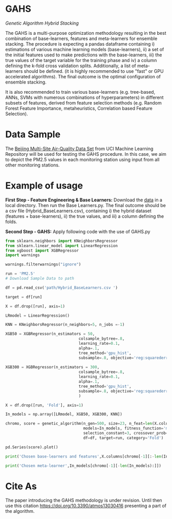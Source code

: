 # GAHS
*Genetic Algorithm Hybrid Stacking*

The GAHS is a multi-purpose optimization methodology resulting in the best combination of base-learners, features and meta-learners for ensemble stacking. The procedure is expecting a pandas dataframe containing i) estimations of various machine learning models (base-learners), ii) a set of the initial features used to make predictions with the base-learners, iii) the true values of the target variable for the training phase and iv) a column defining the k-fold cross validation splits. Additionally, a list of meta-learners should be defined. (it is highly recommended to use "fast" or GPU accelerated algorithms). The final outcome is the optimal configuration of ensemble stacking. 

It is also recommended to train various base-learners (e.g. tree-based, ANNs, SVMs with numerous combinations of hyperparameters) in different subsets of features, derived from feature selection methods (e.g. Random Forest Feature Importance, metaheuristics, Correlation based Feature Selection).

# Data Sample

The [Beijing Multi-Site Air-Quality Data Set](https://archive.ics.uci.edu/ml/datasets/Beijing+Multi-Site+Air-Quality+Data) from UCI Machine Learning Repository will be used for testing the GAHS procedure. In this case, we aim to depict the PM2.5 values in each monitoring station using input from all other monitoring stations.

# Example of usage

**First Step - Feature Engineering & Base Learners:**
Download the [data](https://archive.ics.uci.edu/ml/datasets/Beijing+Multi-Site+Air-Quality+Data) in a local directory. Then run the Base Learners.py. The final outcome should be a csv file (Hybrid_BaseLearners.csv), containing i) the hybrid dataset (features + base-learners), ii) the true values, and iii) a column defining the folds.

**Second Step - GAHS:** Apply following code with the use of GAHS.py

```python
from sklearn.neighbors import KNeighborsRegressor
from sklearn.linear_model import LinearRegression
from xgboost import XGBRegressor
import warnings

warnings.filterwarnings("ignore")

run = 'PM2.5'
# Download Sample Data to path

df = pd.read_csv('path/Hybrid_BaseLearners.csv ')

target = df[run]

X = df.drop([run], axis=1)

LRmodel = LinearRegression()

KNN = KNeighborsRegressor(n_neighbors=5, n_jobs =-1)

XGB50 = XGBRegressor(n_estimators = 50, 
                                colsample_bytree=.8,
                                learning_rate=0.1,
                                alpha=.1,
                                tree_method='gpu_hist',
                                subsample=.8, objective='reg:squarederror')
                                
XGB300 = XGBRegressor(n_estimators = 300, 
                                colsample_bytree=.8,
                                learning_rate=0.1,
                                alpha=.1,
                                tree_method='gpu_hist',
                                subsample=.8, objective='reg:squarederror'
                                )

X = df.drop([run, 'Fold'], axis=1)

In_models = np.array([LRmodel, XGB50, XGB300, KNN]) 

chromo, score = genetic_algorithm(n_gen=500, size=23, n_feat=len(X.columns),
                                  models=In_models, fitness_function='mse',
                                  selection_constant=3, crossover_prob=0.7, mutation_prob=0.05,
                                  df=df, target=run, category='Fold')

pd.Series(score).plot()

print('Chosen base-learners and features',X.columns[chromo[-1][:-len(In_models)]])

print('Chosen meta-learner',In_models[chromo[-1][-len(In_models):]])
```
# Cite As
The paper introducing the GAHS methodology is under revision. Until then use this citation https://doi.org/10.3390/atmos13030416 presenting a part of the algorithm.
